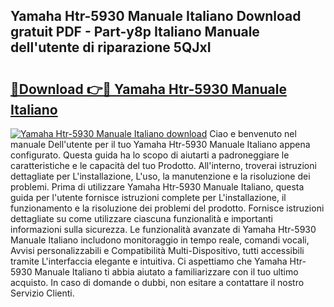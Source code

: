 ## Yamaha Htr-5930 Manuale Italiano Download gratuit PDF - Part-y8p Italiano Manuale dell'utente di riparazione 5QJxI

# <h2><a href="http://dfalzpg.blite.top/?on=Yamaha+Htr-5930+Manuale+Italiano">🔗Download 👉🔴 Yamaha Htr-5930 Manuale Italiano</a></h2>

[![Yamaha Htr-5930 Manuale Italiano download](https://i.imgur.com/lujVjoI.png)](http://dfalzpg.blite.top/?on=Yamaha+Htr-5930+Manuale+Italiano)
Ciao e benvenuto nel manuale Dell'utente per il tuo Yamaha Htr-5930 Manuale Italiano appena configurato. Questa guida ha lo scopo di aiutarti a padroneggiare le caratteristiche e le capacità del tuo Prodotto. All'interno, troverai istruzioni dettagliate per L'installazione, L'uso, la manutenzione e la risoluzione dei problemi. Prima di utilizzare Yamaha Htr-5930 Manuale Italiano, questa guida per l'utente fornisce istruzioni complete per L'installazione, il funzionamento e la risoluzione dei problemi del prodotto. Fornisce istruzioni dettagliate su come utilizzare ciascuna funzionalità e importanti informazioni sulla sicurezza. Le funzionalità avanzate di Yamaha Htr-5930 Manuale Italiano includono monitoraggio in tempo reale, comandi vocali, Avvisi personalizzabili e Compatibilità Multi-Dispositivo, tutti accessibili tramite L'interfaccia elegante e intuitiva. Ci aspettiamo che Yamaha Htr-5930 Manuale Italiano ti abbia aiutato a familiarizzare con il tuo ultimo acquisto. In caso di domande o dubbi, non esitare a contattare il nostro Servizio Clienti.
